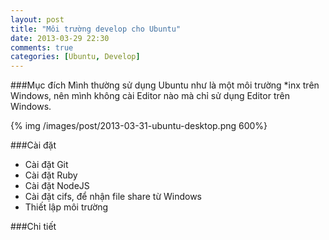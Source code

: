 ```yaml
---
layout: post
title: "Môi trường develop cho Ubuntu"
date: 2013-03-29 22:30
comments: true
categories: [Ubuntu, Develop]
---
```


###Mục đích
Mình thường sử dụng Ubuntu như là một môi trường *inx trên Windows, nên mình không cài Editor nào mà chỉ sử dụng Editor trên Windows.
<!--more-->
{% img /images/post/2013-03-31-ubuntu-desktop.png 600%}

###Cài đặt
- Cài đặt Git
- Cài đặt Ruby
- Cài đặt NodeJS
- Cài đặt cifs, để nhận file share từ Windows
- Thiết lập môi trường

###Chi tiết